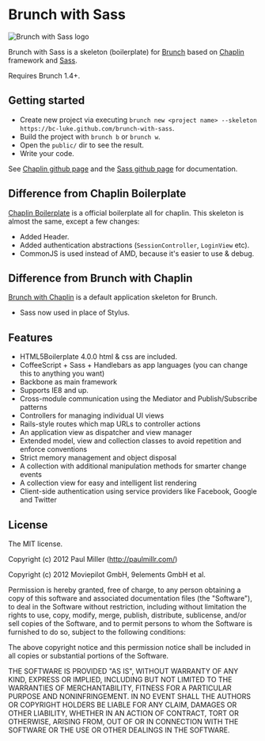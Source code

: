 # Brunch with Sass
![Brunch with Sass logo](https://raw.github.com/bc-luke/brunch-with-sass/master/logo.png)

Brunch with Sass is a skeleton (boilerplate) for [Brunch](http://brunch.io)
based on [Chaplin](https://github.com/chaplinjs/chaplin) framework and [Sass](https://github.com/nex3/sass).

Requires Brunch 1.4+.

## Getting started
* Create new project via executing `brunch new <project name> --skeleton https://bc-luke.github.com/brunch-with-sass`.
* Build the project with `brunch b` or `brunch w`.
* Open the `public/` dir to see the result.
* Write your code.

See [Chaplin github page](https://github.com/chaplinjs/chaplin) and the [Sass github page](https://github.com/nex3/sass) for
documentation.

## Difference from Chaplin Boilerplate
[Chaplin Boilerplate](https://github.com/chaplinjs/chaplin-boilerplate)
is a official boilerplate all for chaplin. This skeleton is almost the same,
except a few changes:

* Added Header.
* Added authentication abstractions (`SessionController`, `LoginView` etc).
* CommonJS is used instead of AMD, because it's easier to use & debug.

## Difference from Brunch with Chaplin
[Brunch with Chaplin](https://github.com/paulmillr/brunch-with-chaplin) is a default application skeleton for Brunch.
* Sass now used in place of Stylus.

## Features
* HTML5Boilerplate 4.0.0 html & css are included.
* CoffeeScript + Sass + Handlebars as app languages
(you can change this to anything you want)
* Backbone as main framework
* Supports IE8 and up.
* Cross-module communication using the Mediator and Publish/Subscribe patterns
* Controllers for managing individual UI views
* Rails-style routes which map URLs to controller actions
* An application view as dispatcher and view manager
* Extended model, view and collection classes to avoid repetition and
enforce conventions
* Strict memory management and object disposal
* A collection with additional manipulation methods for smarter change events
* A collection view for easy and intelligent list rendering
* Client-side authentication using service providers like Facebook, Google
and Twitter

## License
The MIT license.

Copyright (c) 2012 Paul Miller (http://paulmillr.com/)

Copyright (c) 2012 Moviepilot GmbH, 9elements GmbH et al.

Permission is hereby granted, free of charge, to any person obtaining a copy of
this software and associated documentation files (the "Software"), to deal in
the Software without restriction, including without limitation the rights to
use, copy, modify, merge, publish, distribute, sublicense, and/or sell copies
of the Software, and to permit persons to whom the Software is furnished to do
so, subject to the following conditions:

The above copyright notice and this permission notice shall be included in all
copies or substantial portions of the Software.

THE SOFTWARE IS PROVIDED "AS IS", WITHOUT WARRANTY OF ANY KIND, EXPRESS OR
IMPLIED, INCLUDING BUT NOT LIMITED TO THE WARRANTIES OF MERCHANTABILITY,
FITNESS FOR A PARTICULAR PURPOSE AND NONINFRINGEMENT. IN NO EVENT SHALL THE
AUTHORS OR COPYRIGHT HOLDERS BE LIABLE FOR ANY CLAIM, DAMAGES OR OTHER
LIABILITY, WHETHER IN AN ACTION OF CONTRACT, TORT OR OTHERWISE, ARISING FROM,
OUT OF OR IN CONNECTION WITH THE SOFTWARE OR THE USE OR OTHER DEALINGS IN THE
SOFTWARE.
